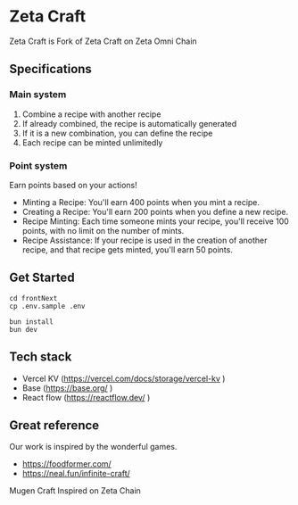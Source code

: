 # Zeta Craft

Zeta Craft is Fork of Zeta Craft on Zeta Omni Chain


## Specifications

### Main system
1. Combine a recipe with another recipe
2. If already combined, the recipe is automatically generated
3. If it is a new combination, you can define the recipe
4. Each recipe can be minted unlimitedly 

### Point system
Earn points based on your actions! 
- Minting a Recipe: You'll earn 400 points when you mint a recipe.
- Creating a Recipe: You'll earn 200 points when you define a new recipe.
- Recipe Minting: Each time someone mints your recipe, you'll receive 100 points, with no limit on the number of mints.
- Recipe Assistance: If your recipe is used in the creation of another recipe, and that recipe gets minted, you'll earn 50 points.

## Get Started

```
cd frontNext
cp .env.sample .env
```

```
bun install
bun dev
```

## Tech stack
- Vercel KV (https://vercel.com/docs/storage/vercel-kv )
- Base (https://base.org/ )
- React flow (https://reactflow.dev/ )

## Great reference
Our work is inspired by the wonderful games.

- https://foodformer.com/ 
- https://neal.fun/infinite-craft/

Mugen Craft Inspired on Zeta Chain
